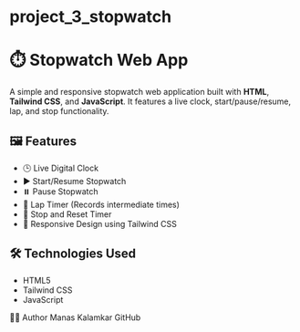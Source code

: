 # project_3_stopwatch

# ⏱️ Stopwatch Web App

A simple and responsive stopwatch web application built with **HTML**, **Tailwind CSS**, and **JavaScript**. It features a live clock, start/pause/resume, lap, and stop functionality.

## 🖼️ Features

- 🕒 Live Digital Clock
- ▶️ Start/Resume Stopwatch
- ⏸️ Pause Stopwatch
- 🏁 Lap Timer (Records intermediate times)
- 🛑 Stop and Reset Timer
- 📱 Responsive Design using Tailwind CSS


## 🛠️ Technologies Used

- HTML5
- Tailwind CSS
- JavaScript
  
🧑‍💻 Author
Manas Kalamkar
GitHub
